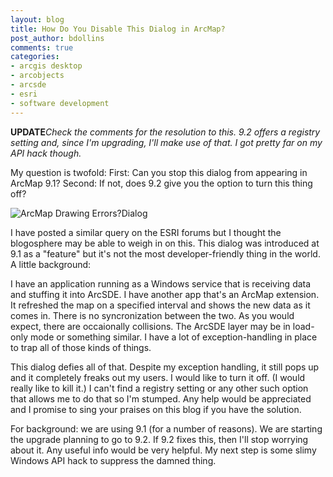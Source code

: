 ```yaml
---
layout: blog
title: How Do You Disable This Dialog in ArcMap?
post_author: bdollins
comments: true
categories:
- arcgis desktop
- arcobjects
- arcsde
- esri
- software development
---
```


<strong>**UPDATE**</strong><em>Check the comments for the resolution to this. 9.2 offers a registry setting and, since I'm upgrading, I'll make use of that. I got pretty far on my API hack though.</em>

My question is twofold: First: Can you stop this dialog from appearing in ArcMap 9.1? Second: If not, does 9.2 give you the option to turn this thing off?

<img alt="ArcMap Drawing Errors?Dialog" src="http://geobabble.files.wordpress.com/2007/02/arcmap_draw_error.JPG" />

I have posted a similar query on the ESRI forums but I thought the blogosphere may be able to weigh in on this. This dialog was introduced at 9.1 as a "feature" but it's not the most developer-friendly thing in the world. A little background:

I have an application running as a Windows service that is receiving data and stuffing it into ArcSDE. I have another app that's an ArcMap extension. It refreshed the map on a specified interval and shows the new data as it comes in. There is no syncronization between the two. As you would expect, there are occaionally collisions. The ArcSDE layer may be in load-only mode or something similar. I have a lot of exception-handling in place to trap all of those kinds of things.

This dialog defies all of that. Despite my exception handling, it still pops up and it completely freaks out my users. I would like to turn it off. (I would really like to kill it.) I can't find a registry setting or any other such option that allows me to do that so I'm stumped. Any help would be appreciated and I promise to sing your praises on this blog if you have the solution.

For background: we are using 9.1 (for a number of reasons). We are starting the upgrade planning to go to 9.2. If 9.2 fixes this, then I'll stop worrying about it. Any useful info would be very helpful. My next step is some slimy Windows API hack to suppress the damned thing.